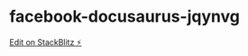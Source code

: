 # facebook-docusaurus-jqynvg

[Edit on StackBlitz ⚡️](https://stackblitz.com/edit/facebook-docusaurus-jqynvg)